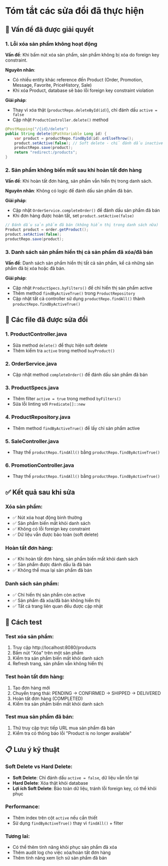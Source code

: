 # Tóm tắt các sửa đổi đã thực hiện

## 🐛 Vấn đề đã được giải quyết

### 1. **Lỗi xóa sản phẩm không hoạt động**
**Vấn đề**: Khi bấm nút xóa sản phẩm, sản phẩm không bị xóa do foreign key constraint.

**Nguyên nhân**: 
- Có nhiều entity khác reference đến Product (Order, Promotion, Message, Favorite, PriceHistory, Sale)
- Khi xóa Product, database sẽ báo lỗi foreign key constraint violation

**Giải pháp**:
- Thay vì xóa thật (`productRepo.deleteById(id)`), chỉ đánh dấu `active = false`
- Cập nhật `ProductController.delete()` method

```java
@PostMapping("/{id}/delete")
public String delete(@PathVariable Long id) {
    var product = productRepo.findById(id).orElseThrow();
    product.setActive(false); // Soft delete - chỉ đánh dấu inactive
    productRepo.save(product);
    return "redirect:/products";
}
```

### 2. **Sản phẩm không biến mất sau khi hoàn tất đơn hàng**
**Vấn đề**: Khi hoàn tất đơn hàng, sản phẩm vẫn hiển thị trong danh sách.

**Nguyên nhân**: Không có logic để đánh dấu sản phẩm đã bán.

**Giải pháp**:
- Cập nhật `OrderService.completeOrder()` để đánh dấu sản phẩm đã bán
- Khi đơn hàng được hoàn tất, set `product.setActive(false)`

```java
// Đánh dấu sản phẩm đã bán (không hiển thị trong danh sách nữa)
Product product = order.getProduct();
product.setActive(false);
productRepo.save(product);
```

### 3. **Danh sách sản phẩm hiển thị cả sản phẩm đã xóa/đã bán**
**Vấn đề**: Danh sách sản phẩm hiển thị tất cả sản phẩm, kể cả những sản phẩm đã bị xóa hoặc đã bán.

**Giải pháp**:
- Cập nhật `ProductSpecs.byFilters()` để chỉ hiển thị sản phẩm active
- Thêm method `findByActiveTrue()` trong `ProductRepository`
- Cập nhật tất cả controller sử dụng `productRepo.findAll()` thành `productRepo.findByActiveTrue()`

## 🔧 Các file đã được sửa đổi

### 1. **ProductController.java**
- Sửa method `delete()` để thực hiện soft delete
- Thêm kiểm tra `active` trong method `buyProduct()`

### 2. **OrderService.java**
- Cập nhật method `completeOrder()` để đánh dấu sản phẩm đã bán

### 3. **ProductSpecs.java**
- Thêm filter `active = true` trong method `byFilters()`
- Sửa lỗi linting với `Predicate[]::new`

### 4. **ProductRepository.java**
- Thêm method `findByActiveTrue()` để lấy chỉ sản phẩm active

### 5. **SaleController.java**
- Thay thế `productRepo.findAll()` bằng `productRepo.findByActiveTrue()`

### 6. **PromotionController.java**
- Thay thế `productRepo.findAll()` bằng `productRepo.findByActiveTrue()`

## ✅ Kết quả sau khi sửa

### **Xóa sản phẩm**:
- ✅ Nút xóa hoạt động bình thường
- ✅ Sản phẩm biến mất khỏi danh sách
- ✅ Không có lỗi foreign key constraint
- ✅ Dữ liệu vẫn được bảo toàn (soft delete)

### **Hoàn tất đơn hàng**:
- ✅ Khi hoàn tất đơn hàng, sản phẩm biến mất khỏi danh sách
- ✅ Sản phẩm được đánh dấu là đã bán
- ✅ Không thể mua lại sản phẩm đã bán

### **Danh sách sản phẩm**:
- ✅ Chỉ hiển thị sản phẩm còn active
- ✅ Sản phẩm đã xóa/đã bán không hiển thị
- ✅ Tất cả trang liên quan đều được cập nhật

## 🧪 Cách test

### Test xóa sản phẩm:
1. Truy cập http://localhost:8080/products
2. Bấm nút "Xóa" trên một sản phẩm
3. Kiểm tra sản phẩm biến mất khỏi danh sách
4. Refresh trang, sản phẩm vẫn không hiển thị

### Test hoàn tất đơn hàng:
1. Tạo đơn hàng mới
2. Chuyển trạng thái: PENDING → CONFIRMED → SHIPPED → DELIVERED
3. Hoàn tất đơn hàng (COMPLETED)
4. Kiểm tra sản phẩm biến mất khỏi danh sách

### Test mua sản phẩm đã bán:
1. Thử truy cập trực tiếp URL mua sản phẩm đã bán
2. Kiểm tra có thông báo lỗi "Product is no longer available"

## 📋 Lưu ý kỹ thuật

### **Soft Delete vs Hard Delete**:
- **Soft Delete**: Chỉ đánh dấu `active = false`, dữ liệu vẫn tồn tại
- **Hard Delete**: Xóa thật khỏi database
- **Lợi ích Soft Delete**: Bảo toàn dữ liệu, tránh lỗi foreign key, có thể khôi phục

### **Performance**:
- Thêm index trên cột `active` nếu cần thiết
- Sử dụng `findByActiveTrue()` thay vì `findAll()` + filter

### **Tương lai**:
- Có thể thêm tính năng khôi phục sản phẩm đã xóa
- Thêm audit log cho việc xóa/hoàn tất đơn hàng
- Thêm tính năng xem lịch sử sản phẩm đã bán
